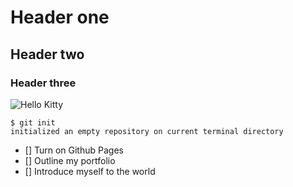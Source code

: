 # Header one
## Header two
### Header three

![Hello Kitty](https://imgs.search.brave.com/gcYy4m1DzzFwZN9-lZV5Gr60JkpxeTNO8Km6rZTFUB0/rs:fit:500:0:0/g:ce/aHR0cHM6Ly9pLnBp/bmltZy5jb20vb3Jp/Z2luYWxzL2FlLzNl/LzljL2FlM2U5YzU1/ZmQzMzdkMGZiN2M0/NmFmYzU5OTJkYzY0/LmpwZw)

```
$ git init
initialized an empty repository on current terminal directory
```

- [] Turn on Github Pages
- [] Outline my portfolio
- [] Introduce myself to the world
